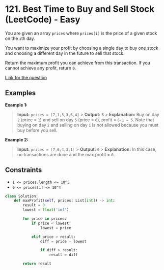 # 121. Best Time to Buy and Sell Stock (LeetCode) - Easy

You are given an array `prices` where `prices[i]` is the price of a given stock on the `i`th day.

You want to maximize your profit by choosing a single day to buy one stock and choosing a different day in the future to sell that stock.

Return the maximum profit you can achieve from this transaction. If you cannot achieve any profit, return `0`.

[Link for the question](https://leetcode.com/problems/best-time-to-buy-and-sell-stock/)

## Examples

**Example 1:**

> **Input:** `prices = [7,1,5,3,6,4]` > **Output:** `5` > **Explanation:** Buy on day `2` (price = `1`) and sell on day `5` (price = `6`), profit = `6-1 = 5`.
> Note that buying on day `2` and selling on day `1` is not allowed because you must buy before you sell.

**Example 2:**

> **Input:** `prices = [7,6,4,3,1]` > **Output:** `0` > **Explanation:** In this case, no transactions are done and the max profit = `0`.

## Constraints

- `1 <= prices.length <= 10^5`
- `0 <= prices[i] <= 10^4`

```Python
class Solution:
    def maxProfit(self, prices: List[int]) -> int:
        result = 0
        lowest = float('inf')

        for price in prices:
            if price < lowest:
                lowest = price

            elif price > result:
                diff = price - lowest

                if diff > result:
                    result = diff

        return result
```
